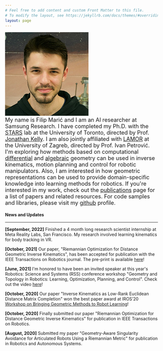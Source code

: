 ```yaml
---
# Feel free to add content and custom Front Matter to this file.
# To modify the layout, see https://jekyllrb.com/docs/themes/#overriding-theme-defaults
layout: page
---
```

<div class="ui middle aligned grid container" markdown="1">
<div class="two column row">
<div class="five wide column">
<img class="ui small centered circular image" src="./assets/filip_275.jpg">
</div>
<div class="eleven wide column">
<font size="+1">
My name is Filip Marić and I am an AI researcher at Samsung Research. I have completed my Ph.D. with the <a href="www.starslab.ca">STARS</a> lab at the University of Toronto, directed by Prof. <a href="http://stars.utias.utoronto.ca/~jkelly/">Jonathan Kelly</a>.
I am also jointly affiliated with <a href="https://lamor.fer.hr/lamor">LAMOR</a> at the University of Zagreb, directed by Prof. Ivan Petrović.
I'm exploring how methods based on computational <a href="https://en.wikipedia.org/wiki/Differential_geometry">differential</a> and <a href="https://en.wikipedia.org/wiki/Algebraic_geometry">algebraic</a> geometry can be used in inverse kinematics, motion planning and control for robotic manipulators.
Also, I am interested in how geometric representations can be used to provide domain-specific knowledge into learning methods for robotics.
If you're interested in my work, check out the <a href="/publications">publications</a> page for a list of papers and related resources. For code samples and libraries, please visit my <a href="https://github.com/filipmrc">github</a> profile.

</font>
</div>
</div>
</div>




<h4 style="margin-bottom:1rem;"> News and Updates</h4>

***
<div class="ui center aligned container" markdown="1">

**[September, 2022]** Finished a 4 month long research scientist internship at Meta Reality Labs, San Francisco. My research involved learning kinematics for body tracking in VR.

**[October, 2021]** Our paper, "Riemannian Optimization for Distance Geometric Inverse Kinematics", has been accepted for publication with the IEEE Transactions on Robotics journal. The pre-print is available [here](https://arxiv.org/abs/2108.13720)!

**[June, 2021]** I'm honored to have been an invited speaker at this year's Robotics: Science and Systems (RSS) conference workshop "Geometry and Topology in Robotics: Learning, Optimization, Planning, and Control". Check out the video [here](https://youtu.be/uFe2oI6d-rg)!

**[October, 2020]** Our paper "Inverse Kinematics as Low-Rank Euclidean Distance Matrix Completion" won the best paper award at IROS’20 [Workshop on Bringing Geometric Methods to Robot Learning](https://sites.google.com/view/iros2020-geometric-methods/home)!

**[October, 2020]** Finally submitted our paper "Riemannian Optimization for Distance Geometric Inverse Kinematics" for publication in IEEE Transactions on Robotics.

**[August, 2020]** Submitted my paper "Geometry-Aware Singularity Avoidance for Articulated Robots Using a Riemannian Metric" for publication in Robotics and Autonomous Systems.

</div>
